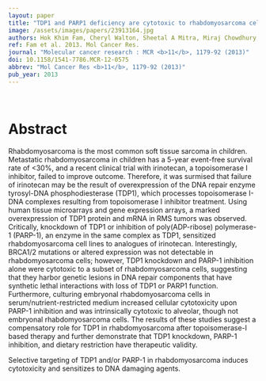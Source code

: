 ```yaml
---
layout: paper
title: "TDP1 and PARP1 deficiency are cytotoxic to rhabdomyosarcoma cells."
image: /assets/images/papers/23913164.jpg
authors: Hok Khim Fam, Cheryl Walton, Sheetal A Mitra, Miraj Chowdhury, Nichola Osborne, Kunho Choi, Guobin Sun, Patrick C W Wong, Maureen J O'Sullivan, Gulisa Turashvili, Samuel Aparicio, Timothy J Triche, Mason Bond, Catherine J Pallen, Cornelius F Boerkoel
ref: Fam et al. 2013. Mol Cancer Res.
journal: "Molecular cancer research : MCR <b>11</b>, 1179-92 (2013)"
doi: 10.1158/1541-7786.MCR-12-0575
abbrev: "Mol Cancer Res <b>11</b>, 1179-92 (2013)"
pub_year: 2013
---
```


<br />
<div data-badge-popover="right" data-badge-type="donut" data-pmid="23913164" data-hide-no-mentions="true" class="altmetric-embed"></div>

# Abstract

Rhabdomyosarcoma is the most common soft tissue sarcoma in children. Metastatic rhabdomyosarcoma in children has a 5-year event-free survival rate of <30%, and a recent clinical trial with irinotecan, a topoisomerase I inhibitor, failed to improve outcome. Therefore, it was surmised that failure of irinotecan may be the result of overexpression of the DNA repair enzyme tyrosyl-DNA phosphodiesterase (TDP1), which processes topoisomerase I-DNA complexes resulting from topoisomerase I inhibitor treatment. Using human tissue microarrays and gene expression arrays, a marked overexpression of TDP1 protein and mRNA in RMS tumors was observed. Critically, knockdown of TDP1 or inhibition of poly(ADP-ribose) polymerase-1 (PARP-1), an enzyme in the same complex as TDP1, sensitized rhabdomyosarcoma cell lines to analogues of irinotecan. Interestingly, BRCA1/2 mutations or altered expression was not detectable in rhabdomyosarcoma cells; however, TDP1 knockdown and PARP-1 inhibition alone were cytotoxic to a subset of rhabdomyosarcoma cells, suggesting that they harbor genetic lesions in DNA repair components that have synthetic lethal interactions with loss of TDP1 or PARP1 function. Furthermore, culturing embryonal rhabdomyosarcoma cells in serum/nutrient-restricted medium increased cellular cytotoxicity upon PARP-1 inhibition and was intrinsically cytotoxic to alveolar, though not embryonal rhabdomyosarcoma cells. The results of these studies suggest a compensatory role for TDP1 in rhabdomyosarcoma after topoisomerase-I based therapy and further demonstrate that TDP1 knockdown, PARP-1 inhibition, and dietary restriction have therapeutic validity.

Selective targeting of TDP1 and/or PARP-1 in rhabdomyosarcoma induces cytotoxicity and sensitizes to DNA damaging agents.

